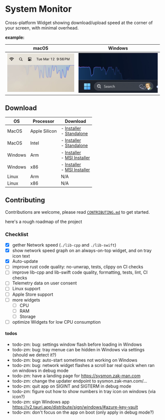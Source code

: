 # System Monitor

Cross-platform Widget showing download/upload speed at the corner of your screen, with minimal overhead.

**example:**

|                           macOS                           |                          Windows                           |
| :-------------------------------------------------------: | :--------------------------------------------------------: |
| ![alt text](desktop/assets/jpeg/sysmon-sample-macos.jpeg) | ![alt text](desktop/assets/jpeg/sysmon-sample-windows.png) |

## Download

| OS      | Processor     | Download                                                                                                                                                                                                                                   |
| ------- | ------------- | ------------------------------------------------------------------------------------------------------------------------------------------------------------------------------------------------------------------------------------------ |
| MacOS   | Apple Silicon | - [Installer](https://github.com/ZibanPirate/sysmon/releases/latest/download/System.Monitor_0.1.9_aarch64.dmg)<br>- [Standalone](https://github.com/ZibanPirate/sysmon/releases/latest/download/System.Monitor_aarch64.app.tar.gz)         |
| MacOS   | Intel         | - [Installer](https://github.com/ZibanPirate/sysmon/releases/latest/download/System.Monitor_0.1.9_x64.dmg)<br>- [Standalone](https://github.com/ZibanPirate/sysmon/releases/latest/download/System.Monitor_x64.app.tar.gz)                 |
| Windows | Arm           | - [Installer](https://github.com/ZibanPirate/sysmon/releases/latest/download/System.Monitor_0.1.9_arm64-setup.exe)<br>- [MSI Installer](https://github.com/ZibanPirate/sysmon/releases/latest/download/System.Monitor_0.1.9_x64_en-US.msi) |
| Windows | x86           | - [Installer](https://github.com/ZibanPirate/sysmon/releases/latest/download/System.Monitor_0.1.9_x64-setup.exe)<br>- [MSI Installer](https://github.com/ZibanPirate/sysmon/releases/latest/download/System.Monitor_0.1.9_x64_en-US.msi)   |
| Linux   | Arm           | N/A                                                                                                                                                                                                                                        |
| Linux   | x86           | N/A                                                                                                                                                                                                                                        |

## Contributing

Contributions are welcome, please read [`CONTRIBUTING.md`](./CONTRIBUTING.md) to get started.

here's a rough roadmap of the project

### Checklist

- [x] gether Network speed (`./lib-cpp` and `./lib-swift`)
- [x] show network speed graph on an always-on-top widget, and on tray icon text
- [x] Auto-update
- [ ] improve rust code quality: no-unwrap, tests, clippy on CI checks
- [ ] improve lib-cpp and lib-swift code quality, formatting, tests, lint, CI checks
- [ ] Telemetry data on user consent
- [ ] Linux support
- [ ] Apple Store support
- [ ] more widgets
  - [ ] CPU
  - [ ] RAM
  - [ ] Storage
- [ ] optimize Widgets for low CPU consumption

#### todos

- todo-zm: bug: settings window flash before loading in Windows
- todo-zm: bug: tray menue can be hidden in Windows via settings (should we detect it?)
- todo-zm: bug: auto-start sometimes not working on Windows
- todo-zm: bug: network widget flashes a scroll bar real quick when ran on windows in debug mode
- todo-zm: have a landing page for https://sysmon.zak-man.com
- todo-zm: change the updater endpoint to sysmon.zak-man.com/...
- todo-zm: quit app on SIGINT and SIGTERM in debug mode
- todo-zm: figure out how to show numbers in tray icon on windows (via icon?)
- todo-zm: sign Windows app https://v2.tauri.app/distribute/sign/windows/#azure-key-vault
- todo-zm: don't focus on the app on boot (only apply in debug mode?)
